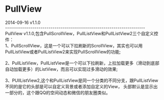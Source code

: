PullView
========
<p/>
2014-09-16 v1.1.0<br/>
-----------------------------------------------------------------------<br/>
PullView v1.1.0,包含PullScrollView，PullListView和PullListView2三个自定义控件：<br/>
1、PullScrollView，这是一个可以下拉刷新的ScrollView，其实也可以用PullListView或者PullListView2来实现PullScrollView的功能;<br/><br/>
2、PullListView，PullListView是一个可以下拉刷新，上拉加载更多（滑动到底部自动加载更多）的ListView，而且可以实现过多滑动的效果;<br/><br/>
3、PUllListView2,这个和PullListView是同一个分类的不同分支，跟PullListView不同的是它的头部是可以自定义背景或者添加自定义的View，
   头部默认是显示出一部分的，这个跟QQ的空间动态和微信的朋友圈类似。<br/>
